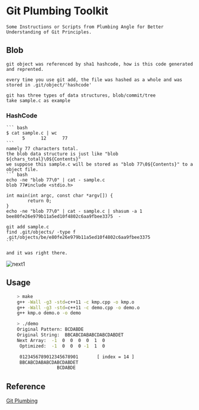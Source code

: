 # Git Plumbing Toolkit
    Some Instructions or Scripts from Plumbing Angle for Better Understanding of Git Principles.

## Blob
    git object was referenced by sha1 hashcode, how is this code generated and reprented.

    every time you use git add, the file was hashed as a whole and was stored in .git/object/'hashcode'

    git has three types of data structures, blob/commit/tree
    take sample.c as example

### HashCode

    ``` bash
    $ cat sample.c | wc
          5      12      77
    ```
    namely 77 characters total. 
    the blob data structure is just like "blob ${chars_total}\0${Contents}"
    we suppose this sample.c will be stored as "blob 77\0${Contents}" to a object file.
    ``` bash
    echo -ne "blob 77\0" | cat - sample.c
    blob 77#include <stdio.h>

    int main(int argc, const char *argv[]) {
            return 0;
    }
    echo -ne "blob 77\0" | cat - sample.c | shasum -a 1
    bee80fe26e979b11a5ed10f4802c6aa9fbee3375  -

    git add sample.c
    find .git/objects/ -type f
    .git/objects/be/e80fe26e979b11a5ed10f4802c6aa9fbee3375
    ```

    and it was right there.

![next1](http://img1.tuicool.com/2E36nuQ.png!web)


## Usage

```bash    
    > make
    g++ -Wall -g3 -std=c++11 -c kmp.cpp -o kmp.o
    g++ -Wall -g3 -std=c++11 -c demo.cpp -o demo.o
    g++ kmp.o demo.o -o demo

    > ./demo 
    Original Pattern: BCDABDE
    Original String:  BBCABCDABABCDABCDABDET
    Next Array:  -1  0  0  0  0  1  0
     Optimized:  -1  0  0  0 -1  1  0

     0123456789012345678901       [ index = 14 ]
     BBCABCDABABCDABCDABDET
                   BCDABDE

```    

## Reference 

[Git Plumbing](http://git.oschina.net/progit/9-Git-%E5%86%85%E9%83%A8%E5%8E%9F%E7%90%86.html)
